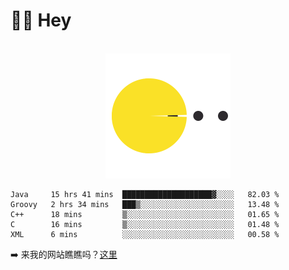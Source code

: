
# 👋🏻 Hey
<div align="center">
	<br>
	<img src="https://raw.githubusercontent.com/Aniket965/Aniket965/master/pacman.svg?sanitize=true" width="200" height="200">
	<br>
</div>

<!--START_SECTION:waka-->
```text
Java     15 hrs 41 mins  ████████████████████▓░░░░   82.03 % 
Groovy   2 hrs 34 mins   ███▒░░░░░░░░░░░░░░░░░░░░░   13.48 % 
C++      18 mins         ▒░░░░░░░░░░░░░░░░░░░░░░░░   01.65 % 
C        16 mins         ▒░░░░░░░░░░░░░░░░░░░░░░░░   01.48 % 
XML      6 mins          ░░░░░░░░░░░░░░░░░░░░░░░░░   00.58 % 
```
<!--END_SECTION:waka-->

 ➡️  来我的网站瞧瞧吗？[这里](https://www.shaolongfei.com)
